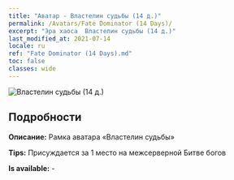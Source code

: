 ```yaml
---
title: "Аватар - Властелин судьбы (14 д.)"
permalink: /Avatars/Fate Dominator (14 Days)/
excerpt: "Эра хаоса  Властелин судьбы (14 д.)"
last_modified_at: 2021-07-14
locale: ru
ref: "Fate Dominator (14 Days).md"
toc: false
classes: wide
---
```

 ![Властелин судьбы (14 д.)](/images/a/avatarFrame_63.png)

## Подробности

 **Описание:** Рамка аватара «Властелин судьбы» 

 **Tips:** Присуждается за 1 место на межсерверной Битве богов 

 **Is available:**  - 

